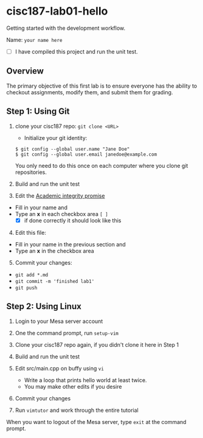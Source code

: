 # cisc187-lab01-hello
Getting started with the development workflow.

Name: `your name here`

- [ ] I have compiled this project and run the unit test.

## Overview
The primary objective of this first lab is to ensure 
everyone has the ability to checkout assignments,
modify them, and submit them for grading.

## Step 1: Using Git
1. clone your cisc187 repo: `git clone <URL>`
   - Initialize your git identity:
   
   ```
   $ git config --global user.name "Jane Doe"
   $ git config --global user.email janedoe@example.com
   ```
   
   You only need to do this once on each computer where you clone git repositories.
   
2. Build and run the unit test
3. Edit the [Academic integrity promise](integrity.md)

  - Fill in your name and
  - Type an **x** in each checkbox area `[ ]`
    - [x] if done correctly it should look like this

4. Edit this file:

  - Fill in your name in the previous section and
  - Type an **x** in the checkbox area

5. Commit your changes:

  - `git add *.md`
  - `git commit -m 'finished lab1'`
  - `git push`

## Step 2: Using Linux
1. Login to your Mesa server account
2. One the command prompt, run `setup-vim`
3. Clone your cisc187 repo again, if you didn't clone it here in Step 1
4. Build and run the unit test
5. Edit src/main.cpp on buffy using `vi`
   
   - Write a loop that prints hello world at least twice.
   - You may make other edits if you desire
   
6. Commit your changes
7. Run `vimtutor` and work through the entire tutorial

When you want to logout of the Mesa server, type `exit` at the command prompt.


